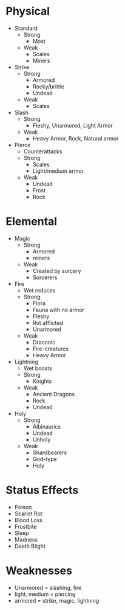 # Physical
- Standard
	- Strong
		- Most
	- Weak
		- Scales
		- Miners
- Strike
	- Strong
		- Armored
		- Rocky/brittle
		- Undead
	- Weak
		- Scales
- Slash
	- Strong
		- Fleshy, Unarmored, Light Armor
	- Weak
		- Heavy Armor, Rock, Natural armor
- Pierce
	- Counterattacks
	- Strong
		- Scales
		- Light/medium armor
	- Weak
		- Undead
		- Frost
		- Rock
# Elemental
- Magic
	- Strong
		- Armored
		- miners
	- Weak
		- Created by sorcery
		- Sorcerers
- Fire
	- Wet reduces
	- Strong
		- Flora
		- Fauna with no armor
		- Fleshy
		- Rot afflicted
		- Unarmored
	- Weak
		- Draconic
		- Fire-creatures
		- Heavy Armor
- Lightning
	- Wet boosts
	- Strong
		- Knights
	- Weak
		- Ancient Dragons
		- Rock
		- Undead
- Holy
	- Strong
		- Albinaurics
		- Undead
		- Unholy
	- Weak
		- Shardbearers
		- God-type
		- Holy
# Status Effects
- Poison 
- Scarlet Rot
- Blood Loss
- Frostbite
- Sleep
- Madness
- Death Blight

# Weaknesses
- Unarmored = slashing, fire
- light, medium = piercing
- armored = strike, magic, lightning